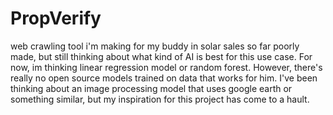 # PropVerify
web crawling tool i'm making for my buddy in solar sales
so far poorly made, but still thinking about what kind of AI is best for this use case. For now, im thinking linear regression model or random forest. However, there's really no open source models trained on data that works for him. I've been thinking about an image processing model that uses google earth or something similar, but my inspiration for this project has come to a hault.
